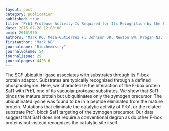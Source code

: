```yaml
---
layout: post
category: publication
published: true
title: "Prb1 Protease Activity Is Required for Its Recognition by the F-Box Protein Saf1."
date: 2015-07-28 12:00:00
pmid: 26161950
authors: "Mark KG, Meza-Gutierrez F, Johnson JR, Newton BW, Krogan NJ, Toczyski DP"
firstauthor: "Mark KG"
journalname: "Biochemistry"
journalvolume: 54
journalissue: 29
journalpages: 4423-6
---
```


The SCF ubiquitin ligase associates with substrates through its F-box protein adaptor. Substrates are typically recognized through a defined phosphodegron. Here, we characterize the interaction of the F-box protein Saf1 with Prb1, one of its vacuolar protease substrates. We show that Saf1 binds the mature protein but ubiquitinates only the zymogen precursor. The ubiquitinated lysine was found to be in a peptide eliminated from the mature protein. Mutations that eliminate the catalytic activity of Prb1, or the related substrate Prc1, block Saf1 targeting of the zymogen precursor. Our data suggest that Saf1 does not require a conventional degron as do other F-box proteins but instead recognizes the catalytic site itself.


